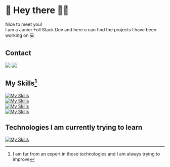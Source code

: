 # 🌸 Hey there 🏳️‍🌈

Nice to meet you!   
I am a Junior Full Stack Dev and here u can find the projects I have been working on 💻  

## Contact
[<img src="https://img.shields.io/badge/LinkedIn-0077B5?style=for-the-badge&logo=linkedin&logoColor=white">](https://www.linkedin.com/in/lilyplum/)
[<img src="https://img.shields.io/badge/Microsoft_Outlook-0078D4?style=for-the-badge&logo=microsoft-outlook&logoColor=white">](mailto:chen.lily@outlook.de)


## My Skills[^1]
[![My Skills](https://skillicons.dev/icons?i=vite,react,js,html,css)](https://skillicons.dev)  
[![My Skills](https://skillicons.dev/icons?i=nodejs,express,tailwind,bootstrap,figma)](https://skillicons.dev)  
[![My Skills](https://skillicons.dev/icons?i=java,maven,spring,mongodb,postgres)](https://skillicons.dev)  
[![My Skills](https://skillicons.dev/icons?i=vscode,idea,git,linux)](https://skillicons.dev)  

## Technologies I am currently trying to learn
[![My Skills](https://skillicons.dev/icons?i=angular,godot,python,kotlin,gradle)](https://skillicons.dev)  


[^1]:I am far from an expert in those technologies and I am always trying to improve 
